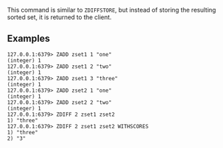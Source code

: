 This command is similar to `ZDIFFSTORE`, but instead of storing the resulting
sorted set, it is returned to the client.

## Examples

```valkey-cli
127.0.0.1:6379> ZADD zset1 1 "one"
(integer) 1
127.0.0.1:6379> ZADD zset1 2 "two"
(integer) 1
127.0.0.1:6379> ZADD zset1 3 "three"
(integer) 1
127.0.0.1:6379> ZADD zset2 1 "one"
(integer) 1
127.0.0.1:6379> ZADD zset2 2 "two"
(integer) 1
127.0.0.1:6379> ZDIFF 2 zset1 zset2
1) "three"
127.0.0.1:6379> ZDIFF 2 zset1 zset2 WITHSCORES
1) "three"
2) "3"
```
